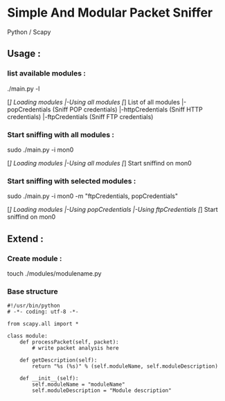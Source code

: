 Simple And Modular Packet Sniffer
=================================

Python / Scapy

Usage :
-------
### list available modules :
./main.py -l

[*] Loading modules
    |-Using all modules
[*] List of all modules
    |-popCredentials (Sniff POP credentials)
    |-httpCredentials (Sniff HTTP credentials)
    |-ftpCredentials (Sniff FTP credentials)

### Start sniffing with all modules :
sudo ./main.py -i mon0

[*] Loading modules
    |-Using all modules
[*] Start sniffind on mon0

### Start sniffing with selected modules :
sudo ./main.py -i mon0 -m "ftpCredentials, popCredentials"

[*] Loading modules
    |-Using popCredentials
    |-Using ftpCredentials
[*] Start sniffind on mon0

Extend :
--------

### Create module :
touch ./modules/modulename.py

### Base structure
    #!/usr/bin/python
    # -*- coding: utf-8 -*-

    from scapy.all import *

    class module:
        def processPacket(self, packet):
            # write packet analysis here

        def getDescription(self):
            return "%s (%s)" % (self.moduleName, self.moduleDescription) 

        def __init__(self):
            self.moduleName = "moduleName"
            self.moduleDescription = "Module description"
